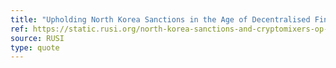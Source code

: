 ```yaml
---
title: "Upholding North Korea Sanctions in the Age of Decentralised Finance"
ref: https://static.rusi.org/north-korea-sanctions-and-cryptomixers-op-march-2024.pdf
source: RUSI
type: quote
---
```

